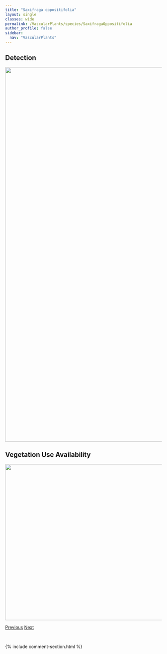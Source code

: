 ```yaml
---
title: "Saxifraga oppositifolia"
layout: single
classes: wide
permalink: /VascularPlants/species/SaxifragaOppositifolia
author_profile: false
sidebar:
  nav: "VascularPlants"
---
```


<h2>Detection</h2>

<a href="https://drive.google.com/uc?export=view&id=1MMT3PvENocnPhFAD5pSFSBFRSvny3WZM">
<img src="https://drive.google.com/uc?export=view&id=1MMT3PvENocnPhFAD5pSFSBFRSvny3WZM" height = "1200" width = "800">
</a>


<h2>Vegetation Use Availability</h2>

<a href="https://drive.google.com/uc?export=view&id=15Oo4artZbuJz0CUoT5UocpxeHXXZqeGp">
<img src="https://drive.google.com/uc?export=view&id=15Oo4artZbuJz0CUoT5UocpxeHXXZqeGp" height = "500" width = "1000">
</a>


<a href="/DevelopmentWebsite/VascularPlants/species/SaxifragaCespitosa" class="pagination--pager" title="Saxifraga cespitosa">Previous</a> <a href="/DevelopmentWebsite/VascularPlants/species/SaxifragaTricuspidata" class="pagination--pager" title="Saxifraga tricuspidata">Next</a>

<p>&nbsp;</p>

{% include comment-section.html %}
